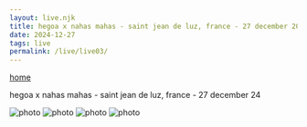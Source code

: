 ```yaml
---
layout: live.njk
title: hegoa x nahas mahas - saint jean de luz, france - 27 december 2024
date: 2024-12-27
tags: live
permalink: /live/live03/
---
```


<p><a href="/" class="home-link">home</a></p>

hegoa x nahas mahas - saint jean de luz, france - 27 december 24

![photo](/assets/live3_0.webp)
![photo](/assets/live3_1.webp)
![photo](/assets/live3_2.webp)
![photo](/assets/live3_3.webp)
